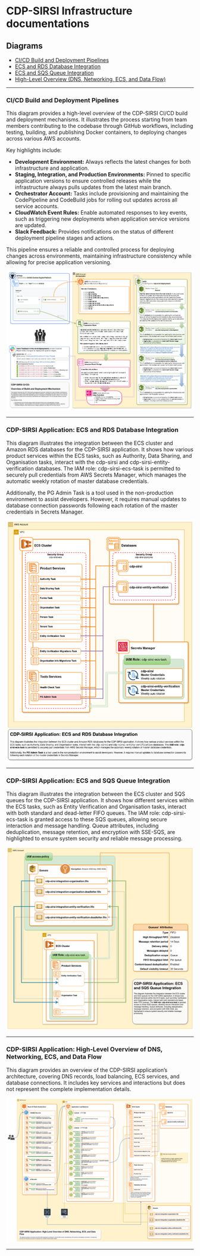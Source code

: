 # CDP-SIRSI Infrastructure documentations

## Diagrams

- [CI/CD Build and Deployment Pipelines](#cicd-build-and-deployment-pipelines)
- [ECS and RDS Database Integration](#cdp-sirsi-application-ecs-and-rds-database-integration)
- [ECS and SQS Queue Integration](#cdp-sirsi-application-ecs-and-sqs-queue-integration)
- [High-Level Overview (DNS, Networking, ECS, and Data Flow)](#cdp-sirsi-application-high-level-overview-of-dns-networking-ecs-and-data-flow)

---

### CI/CD Build and Deployment Pipelines

This diagram provides a high-level overview of the CDP-SIRSI CI/CD build and deployment mechanisms. It illustrates the process starting from team members contributing to the codebase through GitHub workflows, including testing, building, and publishing Docker containers, to deploying changes across various AWS accounts.

Key highlights include:

- **Development Environment:** Always reflects the latest changes for both infrastructure and application.
- **Staging, Integration, and Production Environments:** Pinned to specific application versions to ensure controlled releases while the infrastructure always pulls updates from the latest main branch.
- **Orchestrator Account:** Tasks include provisioning and maintaining the CodePipeline and CodeBuild jobs for rolling out updates across all service accounts.
- **CloudWatch Event Rules:** Enable automated responses to key events, such as triggering new deployments when application service versions are updated.
- **Slack Feedback:** Provides notifications on the status of different deployment pipeline stages and actions.

This pipeline ensures a reliable and controlled process for deploying changes across environments, maintaining infrastructure consistency while allowing for precise application versioning.

![CDP-SIRSI-CI-CD](./diagrams/CDP-SIRSI-CI-CD.png)

---

### CDP-SIRSI Application: ECS and RDS Database Integration

This diagram illustrates the integration between the ECS cluster and Amazon RDS databases for the CDP-SIRSI application. It shows how various product services within the ECS tasks, such as Authority, Data Sharing, and Organisation tasks, interact with the cdp-sirsi and cdp-sirsi-entity-verification databases. The IAM role: cdp-sirsi-ecs-task is permitted to securely pull credentials from AWS Secrets Manager, which manages the automatic weekly rotation of master database credentials.

Additionally, the PG Admin Task is a tool used in the non-production environment to assist developers. However, it requires manual updates to database connection passwords following each rotation of the master credentials in Secrets Manager.

![CDP-SIRSI-ECS-RDS](./diagrams/CDP-SIRSI-ECS-RDS.png)

---

### CDP-SIRSI Application: ECS and SQS Queue Integration

This diagram illustrates the integration between the ECS cluster and SQS queues for the CDP-SIRSI application. It shows how different services within the ECS tasks, such as Entity Verification and Organisation tasks, interact with both standard and dead-letter FIFO queues. The IAM role: cdp-sirsi-ecs-task is granted access to these SQS queues, allowing secure interaction and message handling. Queue attributes, including deduplication, message retention, and encryption with SSE-SQS, are highlighted to ensure system security and reliable message processing.

![CDP-SIRSI-ECS-SQS](./diagrams/CDP-SIRSI-ECS-SQS.png)

---

### CDP-SIRSI Application: High-Level Overview of DNS, Networking, ECS, and Data Flow

This diagram provides an overview of the CDP-SIRSI application’s architecture, covering DNS records, load balancing, ECS services, and database connections. It includes key services and interactions but does not represent the complete implementation details.

![CDP-SIRSI-HLO-DNS-NET-ECS-DATA](./diagrams/CDP-SIRSI-HLO-DNS-NET-ECS-DATA.png)

---
